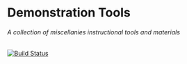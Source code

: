 # Demonstration Tools #
###### A collection of miscellanies instructional tools and materials ######
[![Build Status](https://travis-ci.org/ashenm/tools.svg?branch=master)](https://travis-ci.org/ashenm/tools)

